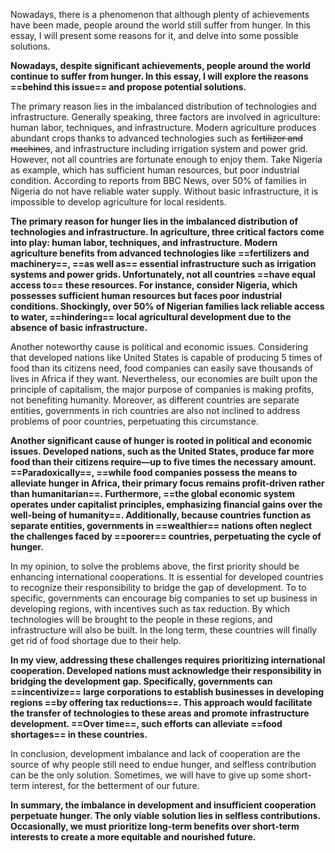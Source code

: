 Nowadays, there is a phenomenon that although plenty of achievements have been made, people around the world still suffer from hunger. In this essay, I will present some reasons for it, and delve into some possible solutions.

**Nowadays, despite significant achievements, people around the world continue to suffer from hunger. In this essay, I will explore the reasons ==behind this issue== and propose potential solutions.**

The primary reason lies in the imbalanced distribution of technologies and infrastructure. Generally speaking, three factors are involved in agriculture: human labor, techniques, and infrastructure. Modern agriculture produces abundant crops thanks to advanced technologies such as ~~fertilizer and machines~~, and infrastructure including irrigation system and power grid. However, not all countries are fortunate enough to enjoy them. Take Nigeria as example, which has sufficient human resources, but poor industrial condition. According to reports from BBC News, over 50% of families in Nigeria do not have reliable water supply. Without basic infrastructure, it is impossible to develop agriculture for local residents.

**The primary reason for hunger lies in the imbalanced distribution of technologies and infrastructure. In agriculture, three critical factors come into play: human labor, techniques, and infrastructure. Modern agriculture benefits from advanced technologies like ==fertilizers and machinery==, ==as well as== essential infrastructure such as irrigation systems and power grids. Unfortunately, not all countries ==have equal access to== these resources. For instance, consider Nigeria, which possesses sufficient human resources but faces poor industrial conditions. Shockingly, over 50% of Nigerian families lack reliable access to water, ==hindering== local agricultural development due to the absence of basic infrastructure.**

Another noteworthy cause is political and economic issues. Considering that developed nations like United States is capable of producing 5 times of food than its citizens need, food companies can easily save thousands of lives in Africa if they want. Nevertheless, our economies are built upon the principle of capitalism, the major purpose of companies is making profits, not benefiting humanity. Moreover, as different countries are separate entities, governments in rich countries are also not inclined to address problems of poor countries, perpetuating this circumstance.

**Another significant cause of hunger is rooted in political and economic issues. Developed nations, such as the United States, produce far more food than their citizens require—up to five times the necessary amount. ==Paradoxically==, ==while food companies possess the means to alleviate hunger in Africa, their primary focus remains profit-driven rather than humanitarian==. Furthermore, ==the global economic system operates under capitalist principles, emphasizing financial gains over the well-being of humanity==. Additionally, because countries function as separate entities, governments in ==wealthier== nations often neglect the challenges faced by ==poorer== countries, perpetuating the cycle of hunger.**

In my opinion, to solve the problems above, the first priority should be enhancing international cooperations. It is essential for developed countries to recognize their responsibility to bridge the gap of development. To to specific, governments can encourage big companies to set up business in developing regions, with incentives such as tax reduction. By which technologies will be brought to the people in these regions, and infrastructure will also be built. In the long term, these countries will finally get rid of food shortage due to their help.

**In my view, addressing these challenges requires prioritizing international cooperation. Developed nations must acknowledge their responsibility in bridging the development gap. Specifically, governments can ==incentivize== large corporations to establish businesses in developing regions ==by offering tax reductions==. This approach would facilitate the transfer of technologies to these areas and promote infrastructure development. ==Over time==, such efforts can alleviate ==food shortages== in these countries.**

In conclusion, development imbalance and lack of cooperation are the source of why people still need to endue hunger, and selfless contribution can be the only solution. Sometimes, we will have to give up some short-term interest, for the betterment of our future.

**In summary, the imbalance in development and insufficient cooperation perpetuate hunger. The only viable solution lies in selfless contributions. Occasionally, we must prioritize long-term benefits over short-term interests to create a more equitable and nourished future.**
